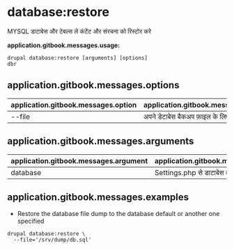 # database:restore
MYSQL डाटाबेस और टेबल्स ले कंटेंट और संरचना को रिस्टोर करे

**application.gitbook.messages.usage:**
```
drupal database:restore [arguments] [options]
dbr
```

## application.gitbook.messages.options
application.gitbook.messages.option | application.gitbook.messages.details
-------|-------------
--file | अपने डेटाबेस बैकअप फ़ाइल के लिए फ़ाइल नाम

## application.gitbook.messages.arguments
application.gitbook.messages.argument | application.gitbook.messages.details
---------|-------------
database | Settings.php से डाटाबेस कुंजी

## application.gitbook.messages.examples
* Restore the database file dump to the database default or another one specified
```
drupal database:restore \
  --file='/srv/dump/db.sql'
```
